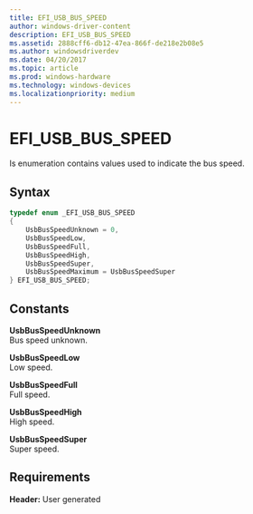 ```yaml
---
title: EFI_USB_BUS_SPEED
author: windows-driver-content
description: EFI_USB_BUS_SPEED
ms.assetid: 2888cff6-db12-47ea-866f-de218e2b08e5
ms.author: windowsdriverdev
ms.date: 04/20/2017
ms.topic: article
ms.prod: windows-hardware
ms.technology: windows-devices
ms.localizationpriority: medium
---
```


# EFI\_USB\_BUS\_SPEED


Is enumeration contains values used to indicate the bus speed.

## Syntax


```cpp
typedef enum _EFI_USB_BUS_SPEED 
{
    UsbBusSpeedUnknown = 0,
    UsbBusSpeedLow,
    UsbBusSpeedFull,
    UsbBusSpeedHigh,
    UsbBusSpeedSuper,
    UsbBusSpeedMaximum = UsbBusSpeedSuper
} EFI_USB_BUS_SPEED;
```

## Constants


<a href="" id="usbbusspeedunknown"></a>**UsbBusSpeedUnknown**  
Bus speed unknown.

<a href="" id="usbbusspeedlow"></a>**UsbBusSpeedLow**  
Low speed.

<a href="" id="usbbusspeedfull"></a>**UsbBusSpeedFull**  
Full speed.

<a href="" id="usbbusspeedhigh"></a>**UsbBusSpeedHigh**  
High speed.

<a href="" id="usbbusspeedsuper"></a>**UsbBusSpeedSuper**  
Super speed.

## Requirements


**Header:** User generated

 

 




